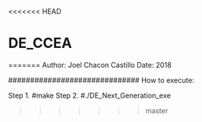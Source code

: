 <<<<<<< HEAD
# DE_CCEA
=======
Author: Joel Chacon Castillo
Date: 2018


##############################
How to execute:

Step 1. #make
Step 2. #./DE_Next_Generation_exe


>>>>>>> master
